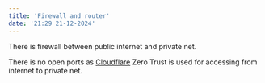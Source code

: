 ```yaml
---
title: 'Firewall and router'
date: '21:29 21-12-2024'
---
```


There is firewall between public internet and private net.

There is no open ports as [Cloudflare](/cloudflare) Zero Trust is used for accessing from internet to private net.